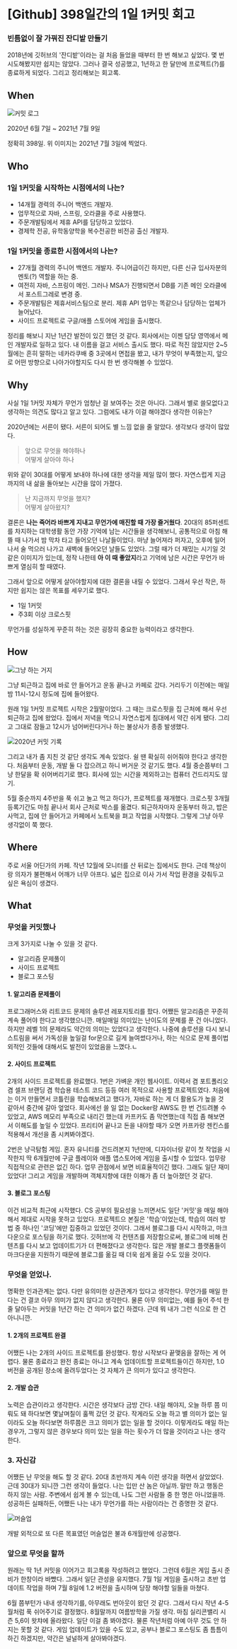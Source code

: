 # [Github] 398일간의 1일 1커밋 회고


### 빈틈없이 잘 가꿔진 잔디밭 만들기

2018년에 깃허브의 '잔디밭'이라는 걸 처음 들었을 때부터 한 번 해보고 싶었다. 몇 번 시도해봤지만 쉽지는 않았다. 그러나 결국 성공했고, 1년하고 한 달만에 프로젝트(?)를 종료하게 되었다. 그리고 정리해보는 회고록. 


## When

![커밋 로그](./image1.png)
<!-- [##_Image|kage@pVuaJ/btq9gAGLcYi/6oVsklyPKjF5KJQwHGSRWK/img.png|alignCenter|width="100%"|_##] -->

2020년 6월 7일 ~ 2021년 7월 9일

정확히 398일. 위 이미지는 2021년 7월 3일에 찍었다.


## Who

### 1일 1커밋을 시작하는 시점에서의 나는?

- 14개월 경력의 주니어 백엔드 개발자.
- 업무적으로 자바, 스프링, 오라클을 주로 사용했다.
- 주문개발팀에서 제휴 API를 담당하고 있었다.
- 경제학 전공, 유학동양학을 복수전공한 비전공 출신 개발자.

### 1일 1커밋을 종료한 시점에서의 나는?

- 27개월 경력의 주니어 백엔드 개발자. 주니어급이긴 하지만, 다른 신규 입사자분의 멘토(?) 역할을 하는 중.
- 여전히 자바, 스프링이 메인. 그러나 MSA가 진행되면서 DB를 기존 메인 오라클에서 포스트그레로 변경 중.
- 주문개발팀은 제휴서비스팀으로 분리. 제휴 API 업무는 똑같으나 담당하는 업체가 늘어났다.
- 사이드 프로젝트로 구글/애플 스토어에 게임을 출시했다.

정리를 해보니 지난 1년간 발전이 있긴 했던 것 같다. 회사에서는 이젠 담당 영역에서 메인 개발자로 일하고 있다. 내 이름을 걸고 서비스 출시도 했다. 따로 적진 않았지만 2~5월에는 흔히 말하는 네카라쿠배 중 3곳에서 면접을 봤고, 내가 무엇이 부족했는지, 앞으로 어떤 방향으로 나아가야할지도 다시 한 번 생각해볼 수 있었다.


## Why

사실 1일 1커밋 자체가 무언가 엄청난 걸 보여주는 것은 아니다. 그래서 별로 쓸모없다고 생각하는 의견도 많다고 알고 있다. 그럼에도 내가 이걸 해야겠다 생각한 이유는?

2020년에는 서른이 됐다. 서른이 되어도 별 느낌 없을 줄 알았다. 생각보다 생각이 많았다.

> 앞으로 무엇을 해야하나  
> 어떻게 살아야 하나

위와 같이 30대를 어떻게 보내야 하나에 대한 생각을 제일 많이 했다. 자연스럽게 지금까지의 내 삶을 돌아보는 시간을 많이 가졌다.

> 난 지금까지 무엇을 했지?  
> 어떻게 살아왔지?

결론은 **나는 죽어라 바쁘게 지내고 무언가에 매진할 때 가장 즐거웠다**. 20대의 85퍼센트를 차지하는 대학생활 동안 가장 기억에 남는 시간들을 생각해보니, 공통적으로 아침 해 뜰 때 나가서 밤 막차 타고 들어오던 나날들이었다. 마냥 늘어져라 퍼자고, 오후에 일어나서 술 먹으러 나가고 새벽에 들어오던 날들도 있었다. 그럴 때가 더 재밌는 시기일 것 같은 이미지가 있는데, 정작 나한테 **아 이 때 좋았지**라고 기억에 남은 시간은 무언가 바쁘게 열심히 할 때였다.

그래서 앞으로 어떻게 살아야할지에 대한 결론을 내릴 수 있었다. 그래서 우선 작은, 하지만 쉽지는 않은 목표를 세우기로 했다. 

- 1일 1커밋
- 주3회 이상 크로스핏

무언가를 성실하게 꾸준히 하는 것은 굉장히 중요한 능력이라고 생각한다.


## How

![그냥 하는 거지](./image2.jpeg)
<!-- [##_Image|kage@V6HLV/btq9nDBxwW9/FyKGTesxkaDwaFkO5vqhk0/img.jpg|alignCenter|width="100%"|_##] -->

그냥 퇴근하고 집에 바로 안 들어가고 운동 끝나고 카페로 갔다. 거리두기 이전에는 매일 밤 11시-12시 정도에 집에 들어왔다.

원래 1일 1커밋 프로젝트 시작은 2월말이었다. 그 때는 크로스핏을 집 근처에 해서 우선 퇴근하고 집에 왔었다. 집에서 저녁을 먹으니 자연스럽게 침대에서 약간 쉬게 됐다. 그리고 그대로 잠들고 12시가 넘어버린다거나 하는 불상사가 종종 발생했다.

![2020년 커밋 기록](./image3.png)
<!-- [##_Image|kage@51TzK/btq9gBeDp8A/KcGfdjMdQi6vQ3t1sFKzF0/img.png|alignCenter|width="100%"|_##] -->

그리고 내가 좀 지친 것 같단 생각도 계속 있었다. 쉴 땐 확실히 쉬어줘야 한다고 생각한다. 처음부터 운동, 개발 둘 다 잡으려고 하니 버거운 것 같기도 했다. 4월 중순쯤부터 그냥 한달을 확 쉬어버리기로 했다. 회사에 있는 시간을 제외하고는 컴퓨터 건드리지도 않기. 


5월 중순까지 4주반을 푹 쉬고 놀고 먹고 하다가, 프로젝트를 재개했다. 크로스핏 3개월 등록기간도 마침 끝나서 회사 근처로 박스를 옮겼다. 퇴근하자마자 운동부터 하고, 밥은 사먹고, 집에 안 들어가고 카페에서 노트북을 펴고 작업을 시작했다. 그렇게 그냥 아무 생각없이 쭉 했다. 


## Where

주로 서울 어딘가의 카페. 작년 12월에 모니터를 산 뒤로는 집에서도 한다. 근데 책상이랑 의자가 불편해서 어깨가 너무 아프다. 넓은 집으로 이사 가서 작업 환경을 갖춰두고 싶은 욕심이 생겼다.  


## What

### 무엇을 커밋했나

크게 3가지로 나눌 수 있을 것 같다.

- 알고리즘 문제풀이
- 사이드 프로젝트
- 블로그 포스팅

#### 1. 알고리즘 문제풀이

프로그래머스와 리트코드 문제의 솔루션 레포지토리를 팠다. 어쨌든 알고리즘은 꾸준히 계속 풀어야 한다고 생각했으니깐. 매일매일 의미있는 난이도의 문제를 푼 건 아니었다. 하지만 레벨 1의 문제라도 약간의 의미는 있었다고 생각한다. 나중에 솔루션을 다시 보니 스트림을 써서 가독성을 높일걸 for문으로 길게 늘여썼다거나, 하는 식으로 문제 풀이법 외적인 것들에 대해서도 발전이 있었음을 느꼈다.ㄴ 

#### 2. 사이드 프로젝트

2개의 사이드 프로젝트를 완료했다. 1번은 가벼운 개인 웹사이트. 이력서 겸 포트폴리오 겸 셀프 브랜딩 겸 학습용 테스트 코드 등등 여러 목적으로 사용할 프로젝트였다. 처음에는 이거 만들면서 코틀린을 학습해보려고 했다가, 자바로 하는 게 더 활용도가 높을 것 같아서 중간에 갈아 엎었다. 회사에선 쓸 일 없는 Docker랑 AWS도 한 번 건드려볼 수 있었고, AWS 메모리 부족으로 내리긴 했는데 카프카도 좀 막연했는데 직접 좀 해보면서 이해도를 높일 수 있었다. 프리티어 끝나고 돈을 내야할 때가 오면 카프카랑 젠킨스를 적용해서 개선을 좀 시켜봐야겠다. 

2번은 냥극탐험 게임. 혼자 유니티를 건드려본지 1년만에, 디자이너랑 같이 첫 작업을 시작한지 딱 6개월만에 구글 플레이와 애플 앱스토어에 게임을 출시할 수 있었다. 업무랑 직접적으로 관련은 없긴 하다. 업무 관점에서 보면 비효율적이긴 했다. 그래도 일단 재미있었다! 그리고 게임을 개발하며 객체지향에 대한 이해가 좀 더 높아졌던 것 같다.

#### 3. 블로그 포스팅

이건 비교적 최근에 시작했다. CS 공부의 필요성을 느끼면서도 일단 '커밋'을 매일 해야해서 제대로 시작을 못하고 있었다. 프로젝트으 본질은 '학습'이었는데, 학습의 여러 방법 중 하나인 '코딩'에만 집중하고 있었던 것이다. 그래서 블로그를 다시 시작하고, 마크다운으로 포스팅을 하기로 했다. 깃허브에 각 컨텐츠를 저장함으로써, 블로그에 비해 컨텐츠를 다시 보고 업데이트기가 더 편해졌다고 생각한다. 많은 개발 블로그 플랫폼들이 마크다운을 지원하기 때문에 블로그를 옮길 때 더욱 쉽게 옮길 수도 있을 것이다.

### 무엇을 얻었나.

명확한 인과관계는 없다. 다만 유의미한 상관관계가 있다고 생각한다. 무언가를 매일 한다는 건 결코 아무 의미가 없지 않다고 생각한다. 물론 아무 의미없는, 예를 들어 주석 한 줄 달아두는 커밋을 1년간 하는 건 의미가 없긴 하겠다. 근데 뭐 내가 그런 식으로 한 건 아니니깐.

#### 1. 2개의 프로젝트 완결

어쨌든 나는 2개의 사이드 프로젝트를 완성했다. 항상 시작보다 끝맺음을 잘하는 게 어렵다. 물론 종료라고 완전 종료는 아니고 계속 업데이트할 프로젝트들이긴 하지만, 1.0 버전을 공개된 장소에 올려두었다는 것 자체가 큰 의미가 있다고 생각한다.

#### 2. 개발 습관

노력은 습관이라고 생각한다. 시간은 생각보다 금방 간다. 내일 해야지, 오늘 하루 쯤 미뤄도 돼 하다보면 몇날며칠이 훌쩍 갔던 것 같다. 작게라도 오늘 하고 별 의미가 없는 일이라도 오늘 하다보면 하루쯤은 크고 의미가 없는 일을 할 것이다. 이렇게라도 매일 하는 경우가, 그렇지 않은 경우보다 의미 있는 일을 하는 횟수가 더 많을 것이라고 나는 생각한다.

### 3. 자신감

어쨌든 난 무엇을 해도 할 것 같다. 20대 초반까지 계속 이런 생각을 하면서 살았었다. 근데 30대가 되니깐 그런 생각이 들었다. 나는 입만 산 놈은 아닐까. 말만 하고 행동은 하지 않는 사람. 주변에서 쉽게 볼 수 있는데, 나도 그런 사람들 중 한 명은 아니었을까. 성공하든 실패하든, 어쨌든 나는 내가 무언가를 하는 사람이라는 건 증명한 것 같다.  

![머슬업](./image5.gif)
<!-- [##_Image|kage@c6q50j/btq9ml2cHMh/svQPkaglkN6YRkQke2S9hK/img.gif|alignCenter|width="100%"|_##] -->

개발 외적으로 또 다른 목표였던 머슬업은 불과 6개월만에 성공했다.

### 앞으로 무엇을 할까

원래는 딱 1년 커밋을 이어가고 회고록을 작성하려고 했었다. 그런데 6월은 게임 출시 준비가 한창이라 바빴다. 그래서 일단 관성을 유지했다. 7월 1일 게임을 출시하고 초반 업데이트 작업을 하며 7월 8일에 1.2 버전을 출시하며 당장 해야할 일들을 마쳤다.

6월 쯤부턴가 내내 생각하기를, 아무래도 번아웃이 왔던 것 같다. 그래서 다시 작년 4-5월처럼 푹 쉬어주기로 결정했다. 8월말까지 여름방학을 가질 생각. 마침 실리콘밸리 시즌 5,6이 왓챠에 올라왔다. 일단 이걸 좀 봐야겠다. 물론 작년처럼 아예 아무 것도 안 하지는 못할 것 같다. 게임 업데이트가 있을 수도 있고, 공부나 블로그 포스팅도 좀 틈틈이 하긴 하겠지만, 약간은 널널하게 살아봐야겠다.